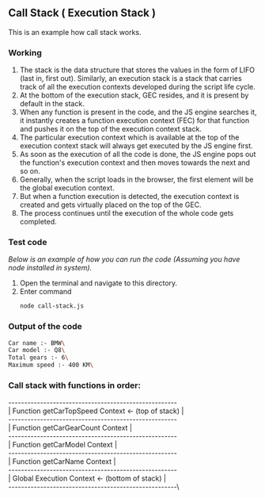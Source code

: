 ## Call Stack ( Execution Stack )

This is an example how call stack works.

### Working

1. The stack is the data structure that stores the values in the form of LIFO (last in, first out). Similarly, an execution stack is a stack that carries track of all the execution contexts developed during the script life cycle.
2. At the bottom of the execution stack, GEC resides, and it is present by default in the stack.
3. When any function is present in the code, and the JS engine searches it, it instantly creates a function execution context (FEC) for that function and pushes it on the top of the execution context stack. 
4. The particular execution context which is available at the top of the execution context stack will always get executed by the JS engine first. 
5. As soon as the execution of all the code is done, the JS engine pops out the function's execution context and then moves towards the next and so on. 
6. Generally, when the script loads in the browser, the first element will be the global execution context. 
7. But when a function execution is detected, the execution context is created and gets virtually placed on the top of the GEC. 
8. The process continues until the execution of the whole code gets completed.



### Test code

_Below is an example of how you can run the code (Assuming you have node installed in system)._

1. Open the terminal and navigate to this directory.
2. Enter command
   ```sh
   node call-stack.js
   ```
### Output of the code

   ```sh
   Car name :- BMW\
   Car model :- Q8\
   Total gears :- 6\
   Maximum speed :- 400 KM\
   ```

### Call stack with functions in order:
-----------------------------------------------------\
| Function getCarTopSpeed Context <- (top of stack)  |\
-----------------------------------------------------\
| Function getCarGearCount Context                   |\
-----------------------------------------------------\
| Function getCarModel Context                       |\
-----------------------------------------------------\
| Function getCarName Context                        |\
-----------------------------------------------------\
| Global Execution Context <- (bottom of stack)      |\
-----------------------------------------------------\
